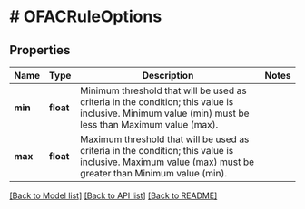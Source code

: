 # # OFACRuleOptions

## Properties

Name | Type | Description | Notes
------------ | ------------- | ------------- | -------------
**min** | **float** | Minimum threshold that will be used as criteria in the condition; this value is inclusive. Minimum value (min) must be less than Maximum value (max). |
**max** | **float** | Maximum threshold that will be used as criteria in the condition; this value is inclusive. Maximum value (max) must be greater than Minimum value (min). |

[[Back to Model list]](../../README.md#models) [[Back to API list]](../../README.md#endpoints) [[Back to README]](../../README.md)
